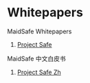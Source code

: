 Whitepapers
===========

MaidSafe Whitepapers

1. [Project Safe](https://github.com/maidsafe/Whitepapers/blob/master/Project-Safe.md)

MaidSafe 中文白皮书

1. [Project Safe Zh](https://github.com/elninowang/MaidSafe_Whitepapers_Zh/blob/master/Project-Safe-Zh.md)